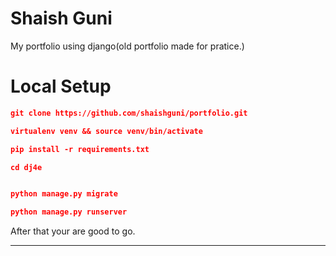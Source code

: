 # Shaish Guni

My portfolio using django(old portfolio made for pratice.)

# Local Setup

```json
git clone https://github.com/shaishguni/portfolio.git
```
```json
virtualenv venv && source venv/bin/activate
```
```json
pip install -r requirements.txt
```
```json
cd dj4e
```
```json

python manage.py migrate
```
```json
python manage.py runserver
```


After that your are good to go.


<hr/>

